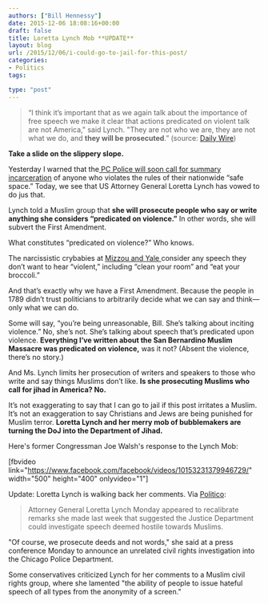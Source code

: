 ```yaml
---
authors: ["Bill Hennessy"]
date: 2015-12-06 18:08:16+00:00
draft: false
title: Loretta Lynch Mob **UPDATE**
layout: blog
url: /2015/12/06/i-could-go-to-jail-for-this-post/
categories:
- Politics
tags:

type: "post"
---
```


> “I think it’s important that as we again talk about the importance of free speech we make it clear that actions predicated on violent talk are not America," said Lynch. "They are not who we are, they are not what we do, and **they will be prosecuted**.” (source: [Daily Wire](https://www.dailywire.com/news/1593/loretta-lynch-vows-prosecute-those-who-use-anti-james-barrett))



**Take a slide on the slippery slope.**

Yesterday I warned that the[ PC Police will soon call for summary incarceration](https://wp.me/p3daxv-4sF) of anyone who violates the rules of their nationwide “safe space.” Today, we see that US Attorney General Loretta Lynch has vowed to do jus that.

Lynch told a Muslim group that **she will prosecute people who say or write anything she considers “predicated on violence.”** In other words, she will subvert the First Amendment.

What constitutes “predicated on violence?” Who knows.

The narcissistic crybabies at [Mizzou and Yale ](https://hennessysview.com/2015/11/09/hysterical-yale-student-embarrasses-herself-on-video/)consider any speech they don’t want to hear “violent,” including “clean your room” and “eat your broccoli.”

And that’s exactly why we have a First Amendment. Because the people in 1789 didn’t trust politicians to arbitrarily decide what we can say and think—only what we can do.

Some will say, “you’re being unreasonable, Bill. She’s talking about inciting violence.” No, she’s not. She’s talking about speech that’s predicated upon violence. **Everything I’ve written about the San Bernardino Muslim Massacre was predicated on violence,** was it not? (Absent the violence, there’s no story.)

And Ms. Lynch limits her prosecution of writers and speakers to those who write and say things Muslims don’t like. **Is she prosecuting Muslims who call for jihad in America? No.**

It’s not exaggerating to say that I can go to jail if this post irritates a Muslim. It’s not an exaggeration to say Christians and Jews are being punished for Muslim terror. **Loretta Lynch and her merry mob of bubblemakers are turning the DoJ into the Department of Jihad.**

Here's former Congressman Joe Walsh's response to the Lynch Mob:











[fbvideo link="https://www.facebook.com/facebook/videos/10153231379946729/" width="500" height="400" onlyvideo="1"]









Update: Loretta Lynch is walking back her comments. Via [Politico](https://www.politico.com/blogs/under-the-radar/2015/12/lynch-recalibrates-message-on-hateful-speech-216488):








> Attorney General Loretta Lynch Monday appeared to recalibrate remarks she made last week that suggested the Justice Department could investigate speech deemed hostile towards Muslims.

"Of course, we prosecute deeds and not words," she said at a press conference Monday to announce an unrelated civil rights investigation into the Chicago Police Department.

Some conservatives criticized Lynch for her comments to a Muslim civil rights group, where she lamented "the ability of people to issue hateful speech of all types from the anonymity of a screen."



